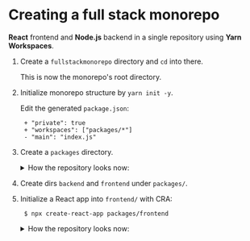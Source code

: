# Creating a full stack monorepo

**React** frontend and **Node.js** backend in a single repository using **Yarn Workspaces**.

1.
    Create a `fullstackmonorepo` directory and `cd` into there.
    
    This is now the monorepo's root directory.
2.
    Initialize monorepo structure by `yarn init -y`.
    
    Edit the generated `package.json`:
        
        + "private": true
        + "workspaces": ["packages/*"]
        - "main": "index.js"
3.
    Create a `packages` directory.

    <details>
    <summary>How the repository looks now:</summary>

    ```
    fullstackmonorepo
    │   package.json
    │   
    └───packages
    ```
    </details>

4.
    Create dirs `backend` and `frontend` under `packages/`.

5.
    Initialize a React app into `frontend/` with CRA:
    
        $ npx create-react-app packages/frontend

    <details>
    <summary>How the repository looks now:</summary>

    ```
    fullstackmonorepo
    │   package.json
    │   yarn.lock
    │   
    ├───node_modules
    │       ...                 # modules are here in root dir
    │
    └───packages
        ├───backend
        │       ...             # empty dir for now
        └───frontend
            │   .gitignore
            │   package.json
            │   README.md
            │   yarn.lock
            │   
            ├───node_modules
            │   │               # modules are not here, but in root dir
            │   └───.bin
            │           react-scripts
            │           react-scripts.cmd
            │           
            ├───public
            │       ...
            │       
            └───src
                    ...
    ```
    </details>